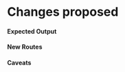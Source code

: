 # Changes proposed
<!-- Describe the changes you've made so it's easier for the team to review. -->


#### Expected Output
<!-- Will this change implement any form of output? Please include an example.-->


#### New Routes
<!-- Will this pull request implement any new API Routes? -->


#### Caveats
<!-- If there is anything hacky or unique being added in your code please define it.-->

